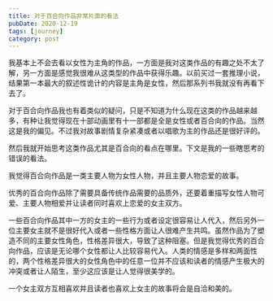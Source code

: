 ```yaml
---
title: 对于百合向作品非常片面的看法
pubDate: 2020-12-19
tags: [journey]
category: post
---
```


我基本上不会去看以女性为主角的作品，一方面是我对这类作品的有趣之处不太了解，另一方面是感觉我很难从这类型的作品中获得乐趣。以前买过一套推理小说，结果第一本最大的叙述性诡计的内容是主角是女性，然后那系列书我就没有再看下去了。

对于百合向作品我也有着类似的疑问，只是不知道为什么现在这类的作品越来越多，有种让我觉得现在十部动画里有十一部都是全是女性或者百合向的作品。当然这是我的偏见。不过我对故事剧情复杂紧凑或者以唱歌为主的作品还是很好评的。

然后我就开始思考这类作品尤其是百合向的看点在哪里。下文是我的一些瞎思考的错误的看法。

我觉得百合向作品是一类主要人物为女性人物，并且主要人物恋爱的故事。

优秀的百合向作品除了需要具备传统作品需要的品质外，还要着重描写女性人物可爱、主要人物相爱并让读者同时喜欢上恋爱的女主双方。

一些百合向作品其中一方的女主的一些行为或者设定很容易让人代入，然后另外一位主要女主就不是很好代入或者一些性格方面让人很难产生共鸣。虽然作品为了塑造不同的主要女性角色，性格差异很大，导致了这种阻塞。但是我觉得优秀的百合向作品，应该是无论哪个女性都让人比较容易代入。人类的情感是多样和两面性的，两个性格差异很大的女性角色中的任意一位并不应该和读者的情感产生极大的冲突或者让人陌生，至少这应该是让人觉得很美学的。

一个女主双方互相喜欢并且读者也喜欢上女主的故事将会是自洽和美的。
